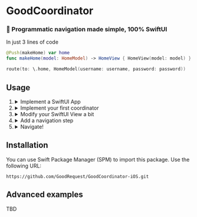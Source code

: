 # GoodCoordinator
### 🧭 Programmatic navigation made simple, 100% SwiftUI

In just 3 lines of code
```swift
@Push(makeHome) var home
func makeHome(model: HomeModel) -> HomeView { HomeView(model: model) }

route(to: \.home, HomeModel(username: username, password: password))
```

## Usage

1. <details><summary>Implement a SwiftUI App</summary>
  
   ```swift
   @main struct NavigationApp: App {
       private let coordinator = AppCoordinator(())

       var body: some Scene {
           WindowGroup {
               coordinator.makeView()
           }
       }
   }
   ```

   This is a standard implementation for a 100% SwiftUI app.
   </details>

2. <details><summary>Implement your first coordinator</summary> 
  
   ```swift
   import GoodCoordinator
   
   final class AppCoordinator: NavigationCoordinator {
       typealias Input = Void
       typealias Output = Void
       var state: NavigationStack = .init()

       @Root(makeRoot) var root

       func makeRoot() -> InitialView {
           InitialView() /// SwiftUI View!
       }
   }
   ```

   Don't worry about code you don't understand yet. Feel free to name the `makeRoot` function in any way you prefer. The function returns the view of your choice. However, to get this code to compile, you need to do one more thing:
   </details>

3. <details><summary>Modify your SwiftUI View a bit</summary>
  
   ```swift
   import GoodCoordinator
   
   struct InitialView: View, Screen { /// Extend from Screen as well
       ...
   ```
   </details>

4. <details><summary>Add a navigation step</summary>

   ```swift
   @Push(makeNewScreen) var openNewScreen

   func makeNewScreen() -> NewScreen {
       NewScreen(viewModel: NewScreenViewModel())
   }
   ```
   
   Add a step into your coordinator and specify, how the view will get constructed.
   </details>

5. <details><summary>Navigate!</summary>

   ```swift
   @EnvironmentObject var router: Router<AppCoordinator>

   // SwiftUI view code
   Button(action: {
       router.coordinator.route(to: \.openNewScreen)
   }, label: {
       Text("Go to new screen")
   })
   // More SwiftUI view code
   ```
   
   Launch the navigation step from your view.
   </details>

## Installation
You can use Swift Package Manager (SPM) to import this package. Use the following URL:

```
https://github.com/GoodRequest/GoodCoordinator-iOS.git
```

## Advanced examples
TBD

